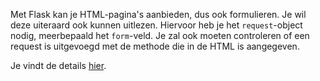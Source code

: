 Met Flask kan je HTML-pagina's aanbieden, dus ook formulieren.
Je wil deze uiteraard ook kunnen uitlezen.
Hiervoor heb je het `request`-object nodig, meerbepaald het `form`-veld.
Je zal ook moeten controleren of een request is uitgevoegd met de methode die in de HTML is aangegeven.

Je vindt de details [hier](https://flask.palletsprojects.com/en/2.3.x/quickstart/#accessing-request-data).
